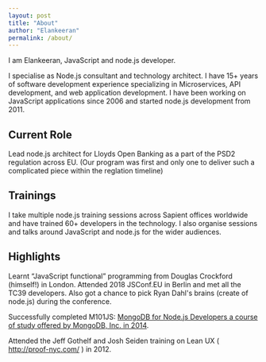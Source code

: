 ```yaml
---
layout: post
title: "About"
author: "Elankeeran"
permalink: /about/
---
```


I am Elankeeran, JavaScript and node.js developer.

I specialise as Node.js consultant and technology architect.
I have 15+ years of software development experience specializing in Microservices, API development, and web application development. 
I have been working on JavaScript applications since 2006 and started node.js development from 2011.

## Current Role ##
Lead node.js architect for Lloyds Open Banking as a part of the PSD2 regulation across EU.
(Our program was first and only one to deliver such a complicated piece within the reglation timeline)

## Trainings ##
I take multiple node.js training sessions across Sapient offices worldwide and have trained 60+ developers in the technology. 
I also organise sessions and talks around JavaScript and node.js for the wider audiences.

## Highlights ##
Learnt “JavaScript functional” programming from Douglas Crockford (himself!) in London.
Attended 2018 JSConf.EU in Berlin and met all the TC39 developers. 
Also got a chance to pick Ryan Dahl's brains (create of node.js) during the conference. 

Successfully completed M101JS: [MongoDB for Node.js Developers a course of study offered by MongoDB, Inc. in 2014](http://education.mongodb.com/downloads/certificates/7e3e407289eb44cda74df977ab742b5c/Certificate.pdf?_ga=1.101015751.790702825.1416934124).

Attended the Jeff Gothelf and Josh Seiden  training on Lean UX ( http://proof-nyc.com/ ) in 2012.
 
 

